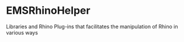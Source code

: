 # EMSRhinoHelper
Libraries and Rhino Plug-ins that facilitates the manipulation of Rhino in various ways
